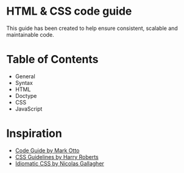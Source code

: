 # HTML & CSS code guide

This guide has been created to help ensure consistent, scalable and maintainable code.

# Table of Contents

- General
 - Syntax
- HTML
 - Doctype
- CSS
- JavaScript

# Inspiration

- [Code Guide by Mark Otto](http://codeguide.co)
- [CSS Guidelines by Harry Roberts](https://github.com/csswizardry/CSS-Guidelines)
- [Idiomatic CSS by Nicolas Gallagher](https://github.com/necolas/idiomatic-css)
